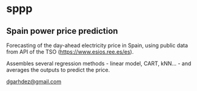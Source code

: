 # sppp
## Spain power price prediction

Forecasting of the day-ahead electricity price in Spain, using public data from API of the TSO (https://www.esios.ree.es/es).

Assembles several regression methods - linear model, CART, kNN... - and averages the outputs to predict the price.

dgarhdez@gmail.com
